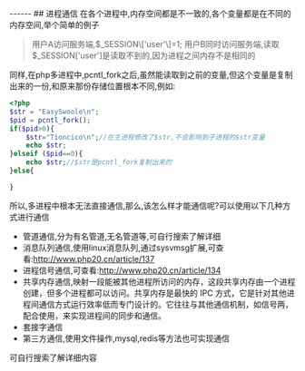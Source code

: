 <head>
     <title>EasySwoole 入门教程|swoole 入门教程|php多进程|进程通信</title>
     <meta name="keywords" content="EasySwoole 入门教程|swoole 入门教程|php多进程|进程通信"/>
     <meta name="description" content="EasySwoole 入门教程|swoole 入门教程|php多进程|进程通信"/>
</head>
---<head>---
## 进程通信
在各个进程中,内存空间都是不一致的,各个变量都是在不同的内存空间,举个简单的例子  

  >用户A访问服务端,$_SESSION\['user'\]=1;   
  >用户B同时访问服务端,读取$_SESSION\['user'\]是读取不到的,因为进程之间内存不是相同的  

同样,在php多进程中,pcntl_fork之后,虽然能读取到之前的变量,但这个变量是复制出来的一份,和原来那份存储位置根本不同,例如:
```php
<?php
$str = "EasySwoole\n";
$pid = pcntl_fork();
if($pid>0){
    $str="Tioncico\n";//在主进程修改了$str,不会影响到子进程的$str变量
    echo $str;
}elseif ($pid==0){
    echo $str;//$str是pcntl_fork复制出来的
}else{

}
```
所以,多进程中根本无法直接通信,那么,该怎么样才能通信呢?可以使用以下几种方式进行通信

 * 管道通信,分为有名管道,无名管道等,可自行搜索了解详细
 * 消息队列通信,使用linux消息队列,通过sysvmsg扩展,可查看:http://www.php20.cn/article/137
 * 进程信号通信,可查看:http://www.php20.cn/article/134
 * 共享内存通信,映射一段能被其他进程所访问的内存，这段共享内存由一个进程创建，但多个进程都可以访问。共享内存是最快的 IPC 方式，它是针对其他进程间通信方式运行效率低而专门设计的。它往往与其他通信机制，如信号两，配合使用，来实现进程间的同步和通信。
 * 套接字通信
 * 第三方通信,使用文件操作,mysql,redis等方法也可实现通信
 
 
可自行搜索了解详细内容 